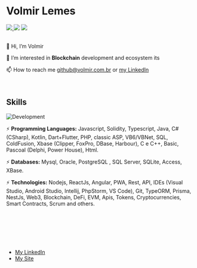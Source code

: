 # Volmir Lemes

<a href="mailto:github@volmir.com.br">
<img src="https://img.shields.io/badge/-github@volmir.com.br-c14438?color=blueviolet&style=plastic&logo=Gmail&logoColor=white&link=mailto:github@volmir.com.br&labelColor=red" />
</a> <a href="https://www.linkedin.com/in/volmirls/">
<img src="https://img.shields.io/badge/-Volmir_Lemes-blue?style=plastic&logo=Linkedin&logoColor=white&link=https://www.linkedin.com/in/volmirls/" /></a> <a href="https://www.linkedin.com/in/volmir/">
<img src="https://img.shields.io/badge/-Volmir-blue?style=plastic&logo=Twitter&labelColor=grey&logoColor=blue&link=https://www.linkedin.com/in/volmir/" /></a>  

<br />
<br />

👋 Hi, I’m Volmir

👀 I’m interested in **Blockchain** development and ecosystem its 

📫 How to reach me github@volmir.com.br or [my LinkedIn](https://www.linkedin.com/in/volmirls/)


<br />

## **Skills**
![Development](https://img.shields.io/badge/frontend_|_backend_|_mobile_|_blockchain-blue?color=orange&label=Development&logo=java&style=for-the-badge&labelColor=blueviolet)


⚡  **Programming Languages:** 
Javascript, Solidity, Typescript, Java, C# (CSharp), Kotlin, Dart+Flutter, PHP, classic ASP, VB6/VBNet, SQL, ColdFusion, Xbase (Clipper, FoxPro, DBase, Harbour), C e C++, Basic, Pascoal (Delphi, Power House), Html.

⚡  **Databases:** Mysql, Oracle, PostgreSQL , SQL Server, SQLite, Access, XBase.

⚡  **Technologies:** Nodejs, ReactJs, Angular, PWA, Rest, API, IDEs (Visual Studio, Android Studio, Intellij, PhpStorm, VS Code), Git, TypeORM, Prisma, NestJs, Web3, Blockchain, DeFi, EVM, Apis, Tokens, Cryptocurrencies, Smart Contracts, Scrum and others.


<br />
<br />
<br />
<br />
<br />

* [My LinkedIn](https://www.linkedin.com/in/volmirls/)
* [My Site](http://www.volmir.com.br?o=github)




